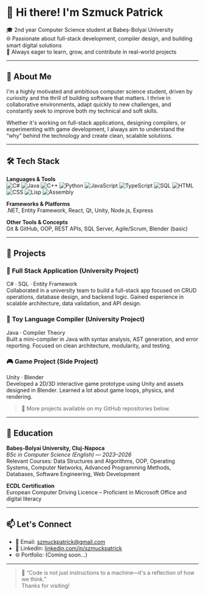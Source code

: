 # 👋 Hi there! I'm Szmuck Patrick

🎓 2nd year Computer Science student at Babeș-Bolyai University  
🌐 Passionate about full-stack development, compiler design, and building smart digital solutions  
🚀 Always eager to learn, grow, and contribute in real-world projects

---

## 🧠 About Me

I'm a highly motivated and ambitious computer science student, driven by curiosity and the thrill of building software that matters. I thrive in collaborative environments, adapt quickly to new challenges, and constantly seek to improve both my technical and soft skills.

Whether it's working on full-stack applications, designing compilers, or experimenting with game development, I always aim to understand the “why” behind the technology and create clean, scalable solutions.

---

## 🛠️ Tech Stack

**Languages & Tools**  
![C#](https://img.shields.io/badge/C%23-239120?style=flat&logo=c-sharp&logoColor=white)
![Java](https://img.shields.io/badge/Java-ED8B00?style=flat&logo=java&logoColor=white)
![C++](https://img.shields.io/badge/C++-00599C?style=flat&logo=cplusplus&logoColor=white)
![Python](https://img.shields.io/badge/Python-3776AB?style=flat&logo=python&logoColor=white)
![JavaScript](https://img.shields.io/badge/JavaScript-F7DF1E?style=flat&logo=javascript&logoColor=black)
![TypeScript](https://img.shields.io/badge/TypeScript-3178C6?style=flat&logo=typescript&logoColor=white)
![SQL](https://img.shields.io/badge/SQL-4479A1?style=flat&logo=postgresql&logoColor=white)
![HTML](https://img.shields.io/badge/HTML5-E34F26?style=flat&logo=html5&logoColor=white)
![CSS](https://img.shields.io/badge/CSS3-1572B6?style=flat&logo=css3&logoColor=white)
![Lisp](https://img.shields.io/badge/Lisp-3A4E81?style=flat&logo=lisp&logoColor=white)
![Assembly](https://img.shields.io/badge/Assembly-525252?style=flat)

**Frameworks & Platforms**  
.NET, Entity Framework, React, Qt, Unity, Node.js, Express

**Other Tools & Concepts**  
Git & GitHub, OOP, REST APIs, SQL Server, Agile/Scrum, Blender (basic)

---

## 🚧 Projects

### 🎯 Full Stack Application (University Project)
C# · SQL · Entity Framework  
Collaborated in a university team to build a full-stack app focused on CRUD operations, database design, and backend logic. Gained experience in scalable architecture, data validation, and API design.

### 🔧 Toy Language Compiler (University Project)
Java · Compiler Theory  
Built a mini-compiler in Java with syntax analysis, AST generation, and error reporting. Focused on clean architecture, modularity, and testing.

### 🎮 Game Project (Side Project)
Unity · Blender  
Developed a 2D/3D interactive game prototype using Unity and assets designed in Blender. Learned a lot about game loops, physics, and rendering.

> 🔗 More projects available on my GitHub repositories below.

---

## 📘 Education

**Babeș-Bolyai University, Cluj-Napoca**  
_BSc in Computer Science (English) — 2023–2026_  
Relevant Courses: Data Structures and Algorithms, OOP, Operating Systems, Computer Networks, Advanced Programming Methods, Databases, Software Engineering, Web Development

**ECDL Certification**  
European Computer Driving Licence – Proficient in Microsoft Office and digital literacy

---

## 📫 Let's Connect

- 📧 Email: szmuckpatrick@gmail.com  
- 💼 LinkedIn: [linkedin.com/in/szmuckpatrick](https://linkedin.com/in/szmuckpatrick)  
- 🌐 Portfolio: (Coming soon...)

---

> 🚀 “Code is not just instructions to a machine—it's a reflection of how we think.”  
> Thanks for visiting!

